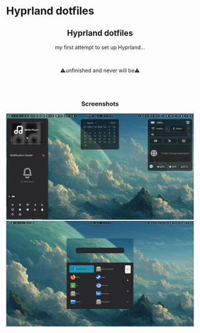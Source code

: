 # Hyprland dotfiles
<h2 align="center" >Hyprland dotfiles</h2>
<p align="center" >my first attempt to set up Hyprland...</p>

<br>

<p align="center">⚠️unfinished and never will be⚠️</p>


<br>
<br>

<h3 align="center">Screenshots</h3>
<img src="1.png">
<img src="2.png">
